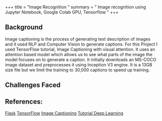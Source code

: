 
+++ title = "Image Recognition " 
summary = " Image recognition using Jupyter Notebook, Google Colab GPU, Tensorflow " 
+++
## Background 
Image captioning is the process of generating text description of images and it used NLP and Computer Vision to generate captions. For this Project I used TensorFlow tutorial, Image Captioning with visual attention. It uses an attention based model which allows us to see what parts of the image the model focuses on to generate a caption. It initially downloads an MS-COCO image dataset and preprocesses it using Inception V3 engine. It is a 13GB size file but we limit the training to 30,000 captions to speed up training.
## Challenges Faced 

## References: 
[Flask](https://www.youtube.com/watch?v=MwZwr5Tvyxo&list=PL-osiE80TeTs4UjLw5MM6OjgkjFeUxCYH)
[TensorFlow](https://www.tensorflow.org/tutorials/text/word_embeddings)
[Image Captioning](https://github.com/tensorflow/tensorflow/blob/r1.13/tensorflow/contrib/eager/python/examples/generative_examples/image_captioning_with_attention.ipynb)
[Tutorial Deep Learning](https://hackernoon.com/begin-your-deep-learning-project-for-free-free-gpu-processing-free-storage-free-easy-upload-b4dba18abebc)